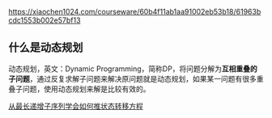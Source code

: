 https://xiaochen1024.com/courseware/60b4f11ab1aa91002eb53b18/61963bcdc1553b002e57bf13
## 什么是动态规划

动态规划，英文：Dynamic Programming，简称DP，将问题分解为**互相重叠的子问题**，通过反复求解子问题来解决原问题就是动态规划，如果某一问题有很多重叠子问题，使用动态规划来解是比较有效的。

[从最长递增子序列学会如何推状态转移方程](https://mp.weixin.qq.com/s?__biz=MzAxODQxMDM0Mw==&mid=2247485269&idx=1&sn=571a6366b0b592f103971ae3e119998b&scene=21#wechat_redirect)
